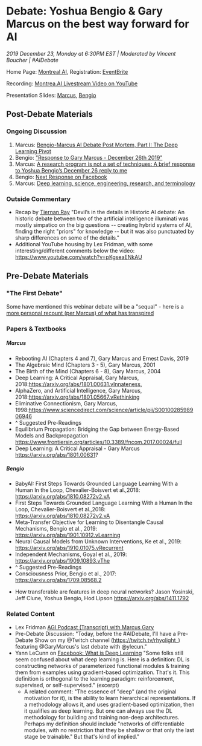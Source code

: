 # Debate: Yoshua Bengio & Gary Marcus on the best way forward for AI 
*2019 December 23, Monday at 6:30PM EST | Moderated by Vincent Boucher | #AIDebate*

Home Page: [Montreal AI](https://montrealartificialintelligence.com/aidebate/), Registration: [EventBrite](https://www.eventbrite.ca/e/debate-yoshua-bengio-gary-marcus-live-streaming-tickets-81620778947)

  Recording: [Montrea.AI Livestream Video on YouTube](https://www.youtube.com/watch?v=EeqwFjqFvJA)
  
  Presentation Slides: [Marcus](https://montrealartificialintelligence.com/aidebate/slidesmarcus.pdf), [Bengio](https://montrealartificialintelligence.com/aidebate/slidesbengio.pdf)


## Post-Debate Materials
### Ongoing Discussion
1. Marcus:  [Bengio-Marcus AI Debate Post Mortem, Part I: The Deep Learning Pivot](https://medium.com/@GaryMarcus/bengio-marcus-ai-debate-post-mortem-part-i-the-deep-learning-pivot-f7bd62b9861c?)
1. Bengio: ["Response to Gary Marcus - December 26th 2019"](https://docs.google.com/document/d/1P9YyZ4xEDO98qPTa1Al4RnTqxj3mMiCvQE4i3hZkthY/edit?usp=sharin)
1. Marcus: [A research program is not a set of techniques: A brief response to Yoshua Bengio’s December 26 reply to me
](https://medium.com/@GaryMarcus/a-research-program-is-not-a-set-of-techniques-a-brief-response-to-yoshua-bengios-december-26-fafc0a29ffc9)
1. Bengio: [Next Response on Facebook](https://github.com/MontrealAI/MontrealAI.github.io/blob/master/aidebate/yoshuadefinitiondeeplearning.png)
1. Marcus: [Deep learning, science, engineering, research, and terminology](https://medium.com/@GaryMarcus/deep-learning-science-engineering-research-and-terminology-292a747a94d3)

### Outside Commentary
* Recap by [Tiernan Ray](https://www.zdnet.com/article/devils-in-the-details-in-bengio-marcus-ai-debate/) "Devil’s in the details in Historic AI debate: An historic debate between two of the artificial intelligence illuminati was mostly simpatico on the big questions -- creating hybrid systems of AI, finding the right "priors" for knowledge -- but it was also punctuated by sharp differences on some of the details."
* Additional YouTube housing by Lex Fridman, with some interesting/different comments below the video: https://www.youtube.com/watch?v=pKgseaENkAU 


## Pre-Debate Materials
### "The First Debate"
Some have mentioned this webinar debate will be a "sequal" - here is a [more personal recount (per Marcus) of what has transpired](https://medium.com/@GaryMarcus/the-current-state-of-ai-and-deep-learning-a-reply-to-yoshua-bengio-77952ead7970)

### Papers & Textbooks
##### Marcus
* Rebooting AI (Chapters 4 and 7), Gary Marcus and Ernest Davis, 2019
* The Algebraic Mind (Chapters 3 - 5), Gary Marcus, 2001
* The Birth of the Mind (Chapters 6 - 8), Gary Marcus, 2004
* Deep Learning: A Critical Appraisal, Gary Marcus, 2018:https://arxiv.org/abs/1801.00631.vInnateness, 
* AlphaZero, and Artificial Intelligence, Gary Marcus, 2018:https://arxiv.org/abs/1801.05667.vRethinking  
* Eliminative  Connectionism, Gary Marcus, 1998:https://www.sciencedirect.com/science/article/pii/S0010028598906946
* ^ Suggested Pre-Readings
* Equilibrium Propagation: Bridging the Gap between Energy-Based Models and Backpropagation https://www.frontiersin.org/articles/10.3389/fncom.2017.00024/full
* Deep Learning: A Critical Appraisal - Gary Marcus https://arxiv.org/abs/1801.00631?

##### Bengio
* BabyAI: First Steps Towards Grounded Language Learning With a Human In the Loop, Chevalier-Boisvert et al.,2018: https://arxiv.org/abs/1810.08272v2.vA  
* First Steps Towards Grounded Language Learning With a Human In the Loop, Chevalier-Boisvert et al.,2018: https://arxiv.org/abs/1810.08272v2.vA
* Meta-Transfer Objective for Learning to Disentangle Causal Mechanisms, Bengio et al., 2019: https://arxiv.org/abs/1901.10912.vLearning 
* Neural Causal Models from Unknown Interventions, Ke et al., 2019: https://arxiv.org/abs/1910.01075.vRecurrent 
* Independent Mechanisms, Goyal et al., 2019: https://arxiv.org/abs/1909.10893.vThe 
* ^ Suggested Pre-Readings
* Consciousness Prior, Bengio et al., 2017: https://arxiv.org/abs/1709.08568.2
- How transferable are features in deep neural networks? Jason Yosinski, Jeff Clune, Yoshua Bengio, Hod Lipson https://arxiv.org/abs/1411.1792

### Related Content
- Lex Fridman [AGI Podcast (Transcript) with Marcus Gary](https://medium.com/@julian.harris/the-future-of-ai-gary-marcus-talks-with-lex-fridman-9ecd497abbe6)
- Pre-Debate Discussion: "Today, before the #AIDebate, I'll have a Pre-Debate Show on my @Twitch channel (https://twitch.tv/rhyolight_) featuring  @GaryMarcus's last debate with @ylecun."
- Yann LeCunn on [Facebook: What is Deep Learning](https://www.facebook.com/722677142/posts/10156463919392143/) "Some folks still seem confused about what deep learning is. Here is a definition: DL is constructing networks of parameterized functional modules & training them from examples using gradient-based optimization. That's it. This definition is orthogonal to the learning paradigm: reinforcement, supervised, or self-supervised." (excerpt) 
  - A related comment: "The essence of "deep" (and the original motivation for it), is the ability to learn hierarchical representations. If a methodology allows it, and uses gradient-based optimization, then it qualifies as deep learning. But one can always use the DL methodology for building and training non-deep architectures. Perhaps my definition should include "networks of differentiable modules, with no restriction that they be shallow or that only the last stage be trainable." But that's kind of implied."


